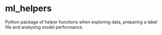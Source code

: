 # ml_helpers
Python package of helper functions when exploring data, preparing a label file and analysing model performance.
